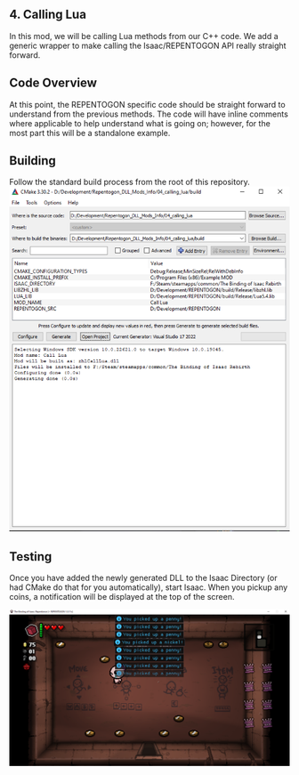 ## 4. Calling Lua
In this mod, we will be calling Lua methods from our C++ code. We add a generic wrapper to make calling the Isaac/REPENTOGON API really straight forward.

## Code Overview
At this point, the REPENTOGON specific code should be straight forward to understand from the previous methods. The code will have inline comments where
applicable to help understand what is going on; however, for the most part this will be a standalone example.

## Building
Follow the standard build process from the root of this repository.
![03_static_class_cmake](/_images/04_calling_lua_cmake.png)

## Testing
Once you have added the newly generated DLL to the Isaac Directory (or had CMake do that for you automatically), start Isaac. When you pickup any coins, a notification
will be displayed at the top of the screen.

![03_static_class](/_images/04_calling_lua.png)

